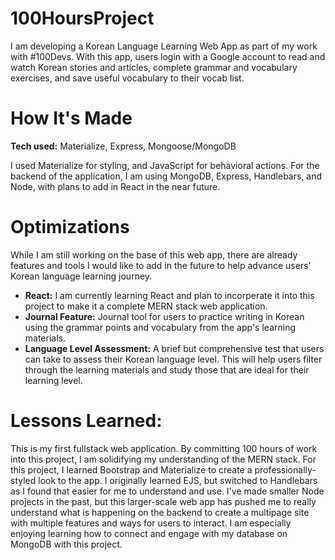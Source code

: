 # 100HoursProject
I am developing a Korean Language Learning Web App as part of my work with #100Devs. With this app, users login with a Google account to read and watch Korean stories and articles, complete grammar and vocabulary exercises, and save useful vocabulary to their vocab list.

# How It's Made
<strong>Tech used:</strong> Materialize, Express, Mongoose/MongoDB

I used Materialize for styling, and JavaScript for behavioral actions. For the backend of the application, I am using MongoDB, Express, Handlebars, and Node, with plans to add in React in the near future. 

# Optimizations
While I am still working on the base of this web app, there are already features and tools I would like to add in the future to help advance users' Korean language learning journey.
<ul>
  <li><strong>React:</strong> I am currently learning React and plan to incorperate it into this project to make it a complete MERN stack web application.</li>
  <li><strong>Journal Feature:</strong> Journal tool for users to practice writing in Korean using the grammar points and vocabulary from the app's learning materials.</li>
  <li><strong>Language Level Assessment:</strong> A brief but comprehensive test that users can take to assess their Korean language level. This will help users filter through the learning materials and study those that are ideal for their learning level.</li>
</ul>

# Lessons Learned:
This is my first fullstack web application. By committing 100 hours of work into this project, I am solidifying my understanding of the MERN stack. For this project, I learned Bootstrap and Materialize to create a professionally-styled look to the app. I originally learned EJS, but switched to Handlebars as I found that easier for me to understand and use. I've made smaller Node projects in the past, but this larger-scale web app has pushed me to really understand what is happening on the backend to create a multipage site with multiple features and ways for users to interact. I am especially enjoying learning how to connect and engage with my database on MongoDB with this project. 
